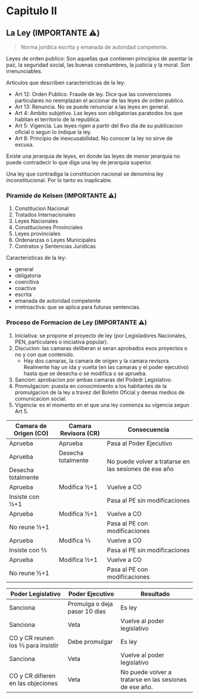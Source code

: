 # Capitulo II

## La Ley (IMPORTANTE ⚠️)

> Norma juridica escrita y emanada de autoridad competente.

Leyes de orden publico: Son aquellas que contienen principios de asentar la paz, la seguridad social, las buenas constumbres, la justicia y la moral. Son irrenunciables.

Articulos que describen caracteristicas de la ley:
- Art 12: Orden Publico. Fraude de ley. Dice que las convenciones particulares no reemplazan el accionar de las leyes de orden publico.
- Art 13: Renuncia. No se puede renunciar a las leyes en general. 
- Art 4: Ambito subjetivo. Las leyes son obligatorias paratodos los que habitan el territorio de la republica.
- Art 5: Vigencia. Las leyes rigen a partir del 8vo dia de su publicacion oficial o segun lo indique la ley.
- Art 8: Principio de inexcusabilidad. No conocer la ley no sirve de excusa.

Existe una jerarquia de leyes, en donde las leyes de menor jerarquia no puede contradecir lo que diga una ley de jerarquia superior.

Una ley que contradiga la constitucion nacional se denomina ley inconstitucional. Por lo tanto es inaplicable.

### Piramide de Kelsen (IMPORTANTE ⚠️)

1. Constitucion Nacional
2. Tratados Internacionales
3. Leyes Nacionales
4. Constituciones Provinciales
5. Leyes provinciales
6. Ordenanzas o Leyes Municipales
7. Contratos y Sentencias Juridicas


Caracteristicas de la ley:

- general
- obligatoria
- coercitiva
- coactiva
- escrita
- emanada de autoridad competente
- irretroactiva: que se aplica para futuras sentencias.

### Proceso de Formacion de Ley (IMPORTANTE ⚠️)

1. Iniciativa: se propone el proyecto de ley (por Legisladores Nacionales, PEN, particulares o iniciativa popular).
2. Discucion: las camaras deliberan si seran aprobados esos proyectos o no y con que contenido.
   - Hay dos camaras, la camara de origen y la camara revisora. Realmente hay un ida y vuelta (en las camaras y el poder ejecutivo) hasta que se desecha o se modifica o se aprueba. 
3. Sancion: aprobacion por ambas camaras del Podedr Legislativo.
4. Promulgacion: puesta en conocimioento a los habitantes de la promulgacion de la ley a travez del Boletin Oficial y demas medios de comunicacion social.
5. Vigencia: es el momento en el que una ley comienza su vigencia segun Art 5.

<table><thead><tr><th>Camara de Origen (CO)</th><th>Camara Revisora (CR)</th><th>Consecuencia</th></tr></thead><tbody><tr><td>Aprueba</td><td>Aprueba</td><td>Pasa al Poder Ejecutivo</td></tr><tr><td>Aprueba</td><td>Desecha totalmente</td><td rowspan="2">No puede volver a tratarse en las sesiones de ese año</td></tr><tr><td>Desecha totalmente</td><td></td></tr><tr><td>Aprueba</td><td>Modifica ½+1</td><td>Vuelve a CO</td></tr><tr><td>Insiste con ½+1</td><td></td><td>Pasa al PE sin modificaciones</td></tr><tr><td>Aprueba</td><td>Modifica ½+1</td><td>Vuelve a CO</td></tr><tr><td>No reune ½+1</td><td></td><td>Pasa al PE con modificaciones</td></tr><tr><td>Aprueba</td><td>Modifica ⅔</td><td>Vuelve a CO</td></tr><tr><td>Insiste con ⅔</td><td></td><td>Pasa al PE sin modificaciones</td></tr><tr><td>Aprueba</td><td>Modifica ½+1</td><td>Vuelve a CO</td></tr><tr><td>No reune ½+1</td><td></td><td>Pasa al PE con modificaciones</td></tr></tbody></table>

<table><thead><tr><th>Poder Legislativo</th><th>Poder Ejecutivo</th><th>Resultado</th></tr></thead><tbody><tr><td>Sanciona</td><td>Promulga o deja pasar 10 dias</td><td>Es ley</td></tr><tr><td>Sanciona</td><td>Veta</td><td>Vuelve al poder legislativo</td></tr><tr><td>CO y CR reunen los ⅔ para insistir<br></td><td>Debe promulgar</td><td>Es ley</td></tr><tr><td>Sanciona</td><td>Veta</td><td>Vuelve al poder legislativo</td></tr><tr><td>CO y CR difieren en las objeciones</td><td>Veta</td><td>No puede volver a tratarse en las sesiones de ese año.</td></tr></tbody></table>
